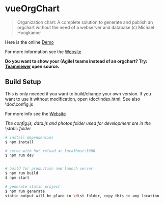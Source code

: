 # vueOrgChart

> Organization chart:
> A complete solution to generate and publish an orgchart without the need of a webserver and database
> (c) Michael Hoogkamer

Here is the online [Demo](https://hoogkamer.github.io/vue-org-chart/)

For more information see the [Website](https://freeorgchart.netlify.app/)

**Do you want to show your (Agile) teams instead of an orgchart? Try: [Teamviewer](https://github.com/Hoogkamer/TeamViewer) open source.**

## Build Setup

This is only needed if you want to build/change your own version. If you want to use it without modification, open \doc\index.html. See also \doc\config.js

For more info see the [Website](https://freeorgchart.netlify.app/)

_The config.js, data.js and photos folder used for development are in the \static folder_

```bash
# install dependencies
$ npm install

# serve with hot reload at localhost:3000
$ npm run dev


# build for production and launch server
$ npm run build
$ npm start

# generate static project
$ npm run generate
static output will be place in \dist folder, copy this to any location
```
